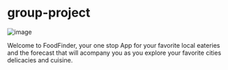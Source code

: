 # group-project
![image](https://user-images.githubusercontent.com/95004183/153517117-73189bb1-e060-4d28-9cee-6e2b6876617d.png)

Welcome to FoodFinder, your one stop App for your favorite local eateries and the forecast that will acompany you as you explore your favorite cities delicacies and cuisine.